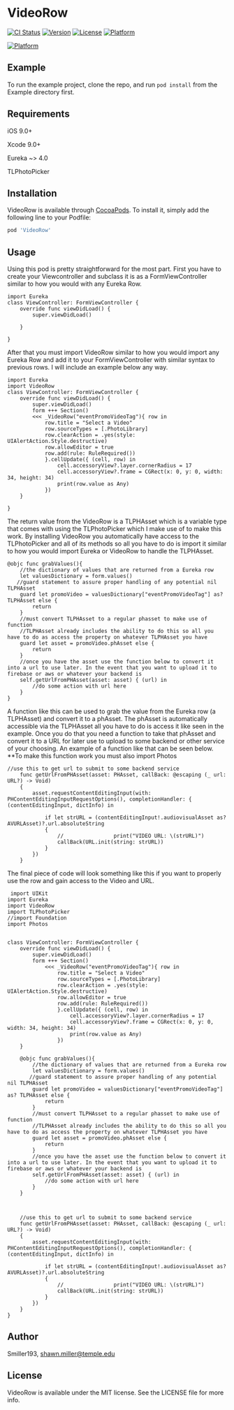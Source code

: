 # VideoRow

[![CI Status](https://img.shields.io/travis/Smiller193/VideoRow.svg?style=flat)](https://travis-ci.org/Smiller193/VideoRow)
[![Version](https://img.shields.io/cocoapods/v/VideoRow.svg?style=flat)](https://cocoapods.org/pods/VideoRow)
[![License](https://img.shields.io/cocoapods/l/VideoRow.svg?style=flat)](https://cocoapods.org/pods/VideoRow)
[![Platform](https://img.shields.io/cocoapods/p/VideoRow.svg?style=flat)](https://cocoapods.org/pods/VideoRow)



[![Platform](https://img.shields.io/cocoapods/p/VideoRow.svg?style=flat)](https://cocoapods.org/pods/VideoRow)



## Example

To run the example project, clone the repo, and run `pod install` from the Example directory first.

## Requirements
iOS 9.0+

Xcode 9.0+

Eureka ~> 4.0

TLPhotoPicker
## Installation

VideoRow is available through [CocoaPods](https://cocoapods.org). To install
it, simply add the following line to your Podfile:

```ruby
pod 'VideoRow'
```
## Usage

Using this pod is pretty straightforward for the most part. First you have to create your Viewcontroller and subclass it is as a FormViewController similar to how you would with any Eureka Row.

    import Eureka
    class ViewController: FormViewController {
        override func viewDidLoad() {
            super.viewDidLoad()
           
        }
        
    }

After that you must import VideoRow similar to how you would import any Eureka Row and add it to your FormViewController with similar syntax to previous rows. I will include an example below any way.

    import Eureka
    import VideoRow
    class ViewController: FormViewController {
        override func viewDidLoad() {
            super.viewDidLoad()
            form +++ Section()
            <<< _VideoRow("eventPromoVideoTag"){ row in
                row.title = "Select a Video"
                row.sourceTypes = [.PhotoLibrary]
                row.clearAction = .yes(style: UIAlertAction.Style.destructive)
                row.allowEditor = true
                row.add(rule: RuleRequired())
                }.cellUpdate({ (cell, row) in
                    cell.accessoryView?.layer.cornerRadius = 17
                    cell.accessoryView?.frame = CGRect(x: 0, y: 0, width: 34, height: 34)
                    print(row.value as Any)
                })
        }
        
    }
    
The return value from the VideoRow is a TLPHAsset which is a variable type that comes with using the TLPhotoPicker which I make use of to make this work. By installing VideoRow you automatically have access to the TLPhotoPicker and all of its methods so all you have to do is import it similar to how you would import Eureka or VideoRow to handle the TLPHAsset.

    @objc func grabValues(){
        //the dictionary of values that are returned from a Eureka row
        let valuesDictionary = form.values()
       //guard statement to assure proper handling of any potential nil TLPHAsset
        guard let promoVideo = valuesDictionary["eventPromoVideoTag"] as? TLPHAsset else {
            return
        }
        //must convert TLPHAsset to a regular phasset to make use of function
        //TLPHAsset already includes the ability to do this so all you have to do as access the property on whatever TLPHAsset you have
        guard let asset = promoVideo.phAsset else {
            return
        }
        //once you have the asset use the function below to convert it into a url to use later. In the event that you want to upload it to firebase or aws or whatever your backend is
        self.getUrlFromPHAsset(asset: asset) { (url) in
            //do some action with url here
        }
    }

A function like this can be used to grab the value from the Eureka row (a TLPHAsset) and convert it to a phAsset. The phAsset is automatically accessible via the TLPHAsset all you have to do is access it like seen in the example. Once you do that you need a function to take that phAsset and convert it to a URL for later use to upload to some backend or other service of your choosing. An example of a function like that can be seen below. **To make this function work you must also import Photos


    //use this to get url to submit to some backend service
        func getUrlFromPHAsset(asset: PHAsset, callBack: @escaping (_ url: URL?) -> Void)
        {
            asset.requestContentEditingInput(with: PHContentEditingInputRequestOptions(), completionHandler: { (contentEditingInput, dictInfo) in
                
                if let strURL = (contentEditingInput!.audiovisualAsset as? AVURLAsset)?.url.absoluteString
                {
                    //                print("VIDEO URL: \(strURL)")
                    callBack(URL.init(string: strURL))
                }
            })
        }
        
 The final piece of code will look something like this if you want to properly use the row and gain access to the Video and URL.
 
     import UIKit
    import Eureka
    import VideoRow
    import TLPhotoPicker
    //import Foundation
    import Photos
    
    
    class ViewController: FormViewController {
        override func viewDidLoad() {
            super.viewDidLoad()
            form +++ Section()
                <<< _VideoRow("eventPromoVideoTag"){ row in
                    row.title = "Select a Video"
                    row.sourceTypes = [.PhotoLibrary]
                    row.clearAction = .yes(style: UIAlertAction.Style.destructive)
                    row.allowEditor = true
                    row.add(rule: RuleRequired())
                    }.cellUpdate({ (cell, row) in
                        cell.accessoryView?.layer.cornerRadius = 17
                        cell.accessoryView?.frame = CGRect(x: 0, y: 0, width: 34, height: 34)
                        print(row.value as Any)
                    })
        }
        
        @objc func grabValues(){
            //the dictionary of values that are returned from a Eureka row
            let valuesDictionary = form.values()
           //guard statement to assure proper handling of any potential nil TLPHAsset
            guard let promoVideo = valuesDictionary["eventPromoVideoTag"] as? TLPHAsset else {
                return
            }
            //must convert TLPHAsset to a regular phasset to make use of function
            //TLPHAsset already includes the ability to do this so all you have to do as access the property on whatever TLPHAsset you have
            guard let asset = promoVideo.phAsset else {
                return
            }
            //once you have the asset use the function below to convert it into a url to use later. In the event that you want to upload it to firebase or aws or whatever your backend is
            self.getUrlFromPHAsset(asset: asset) { (url) in
                //do some action with url here
            }
        }
        
        
        
        //use this to get url to submit to some backend service
        func getUrlFromPHAsset(asset: PHAsset, callBack: @escaping (_ url: URL?) -> Void)
        {
            asset.requestContentEditingInput(with: PHContentEditingInputRequestOptions(), completionHandler: { (contentEditingInput, dictInfo) in
                
                if let strURL = (contentEditingInput!.audiovisualAsset as? AVURLAsset)?.url.absoluteString
                {
                    //                print("VIDEO URL: \(strURL)")
                    callBack(URL.init(string: strURL))
                }
            })
        }
    }


        

## Author

Smiller193, shawn.miller@temple.edu

## License

VideoRow is available under the MIT license. See the LICENSE file for more info.
